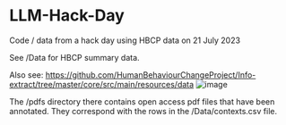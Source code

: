 # LLM-Hack-Day
Code / data from a hack day using HBCP data on 21 July 2023

See /Data for HBCP summary data.

Also see: https://github.com/HumanBehaviourChangeProject/Info-extract/tree/master/core/src/main/resources/data 
![image](https://github.com/HumanBehaviourChangeProject/LLM-Hack-Day/assets/12869724/5e79f6a7-55a4-4573-8660-10e3a18f8572)

The /pdfs directory there contains open access pdf files that have been annotated. They correspond with the rows in the /Data/contexts.csv file.
